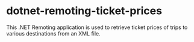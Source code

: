 # dotnet-remoting-ticket-prices
This .NET Remoting application is used to retrieve ticket prices of trips to various destinations from an XML file.
